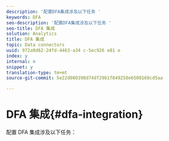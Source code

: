 ```yaml
---
description: '配置DFA集成涉及以下任务 '
keywords: DFA
seo-description: '配置DFA集成涉及以下任务 '
seo-title: DFA 集成
solution: Analytics
title: DFA 集成
topic: Data connectors
uuid: 972a9d62-24fd-4463-a34 c-5ec926 e81 e
index: y
internal: n
snippet: y
translation-type: tm+mt
source-git-commit: 5e22d080398d74df29b1f849258e6500168cd5aa

---
```



# DFA 集成{#dfa-integration}

配置 DFA 集成涉及以下任务：

